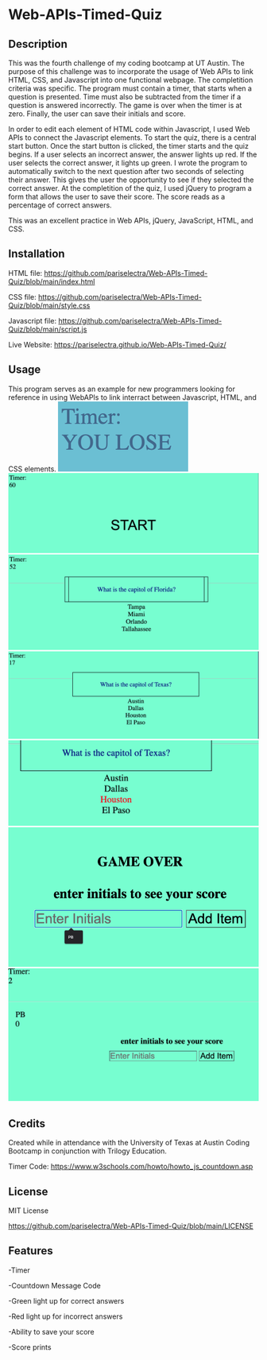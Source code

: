 # Web-APIs-Timed-Quiz

## Description

This was the fourth challenge of my coding bootcamp at UT Austin. The purpose of this challenge was to incorporate the usage of Web APIs to link HTML, CSS, and Javascript into one functional webpage. The completition criteria was specific. The program must contain a timer, that starts when a question is presented. Time must also be subtracted from the timer if a question is answered incorrectly. The game is over when the timer is at zero. Finally, the user can save their initials and score.

In order to edit each element of HTML code within Javascript, I used Web APIs to connect the Javascript elements. To start the quiz, there is a central start button. Once the start button is clicked, the timer starts and the quiz begins. If a user selects an incorrect answer, the answer lights up red. If the user selects the correct answer, it lights up green. I wrote the program to automatically switch to the next question after two seconds of selecting their answer. This gives the user the opportunity to see if they selected the correct answer. At the completition of the quiz, I used jQuery to program a form that allows the user to save their score. The score reads as a percentage of correct answers.

This was an excellent practice in Web APIs, jQuery, JavaScript, HTML, and CSS.

## Installation

HTML file: https://github.com/pariselectra/Web-APIs-Timed-Quiz/blob/main/index.html

CSS file: https://github.com/pariselectra/Web-APIs-Timed-Quiz/blob/main/style.css

Javascript file: https://github.com/pariselectra/Web-APIs-Timed-Quiz/blob/main/script.js

Live Website: https://pariselectra.github.io/Web-APIs-Timed-Quiz/

## Usage
This program serves as an example for new programmers looking for reference in using WebAPIs to link interract between Javascript, HTML, and CSS elements.
![Selector 1](./images/Screen%20Shot%202022-10-04%20at%206.35.36%20PM.png)
![Selector 2](./images/Screen%20Shot%202022-10-04%20at%206.35.52%20PM.png)
![Selector 3](./images/Screen%20Shot%202022-10-04%20at%206.36.02%20PM.png)
![Selector 4](./images/Screen%20Shot%202022-10-04%20at%206.36.36%20PM.png)
![Selector 5](./images/Screen%20Shot%202022-10-04%20at%206.36.39%20PM.png)
![Selector 6](./images/Screen%20Shot%202022-10-04%20at%206.36.45%20PM.png)
![Selector 7](./images/Screen%20Shot%202022-10-04%20at%206.36.51%20PM.png)

## Credits
Created while in attendance with the University of Texas at Austin Coding Bootcamp in conjunction with Trilogy Education.

Timer Code: https://www.w3schools.com/howto/howto_js_countdown.asp

## License
MIT License

https://github.com/pariselectra/Web-APIs-Timed-Quiz/blob/main/LICENSE

## Features

-Timer

-Countdown Message Code

-Green light up for correct answers

-Red light up for incorrect answers

-Ability to save your score

-Score prints
